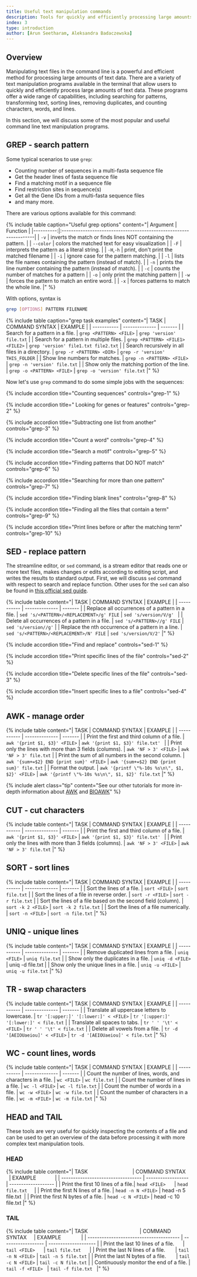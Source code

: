 ```yaml
---
title: Useful text manipulation commands
description: Tools for quickly and efficiently processing large amounts of text data
index: 3
type: introduction
author: [Arun Seetharam, Aleksandra Badaczewska]
---
```


## Overview

Manipulating text files in the command line is a powerful and efficient method for processing large amounts of text data. 
There are a variety of text manipulation programs available in the terminal that allow users to quickly and efficiently process large amounts of text data. These programs offer a wide range of capabilities, including searching for patterns, transforming text, sorting lines, removing duplicates, and counting characters, words, and lines.

In this section, we will discuss some of the most popular and useful command line text manipulation programs.

## GREP - search pattern

Some typical scenarios to use `grep`:
  -	Counting number of sequences in a multi-fasta sequence file
  -	Get the header lines of fasta sequence file
  -	Find a matching motif in a sequence file
  -	Find restriction sites in sequence(s)
  -	Get all the Gene IDs from a multi-fasta sequence files 
  - and many more.

There are various options available for this command:

{% include table caption="Useful grep options" content="| Argument  | Function                                                          |
|----------:|:------------------------------------------------------------------|
| `-v`      | inverts the match or finds lines NOT containing the pattern.      |
| `--color` | colors the matched text for easy visualization                    |
| `-F`      | interprets the pattern as a literal string.                       |
| `-H`,`-h` | print, don't print the matched filename                           |
| `-i`      | ignore case for the pattern matching.                             |
| `-l`      | lists the file names containing the pattern (instead of match).   |
| `-n`      | prints the line number containing the pattern (instead of match). |
| `-c`      | counts the number of matches for a pattern                        |
| `-o`      | only print the matching pattern 			                        |
| `-w`      | forces the pattern to match an entire word.                       |
| `-x`      | forces patterns to match the whole line.                          |" %}

With options, syntax is

```bash
grep [OPTIONS] PATTERN FILENAME
```

{% include table caption="grep task examples" content="| TASK | COMMAND SYNTAX | EXAMPLE |
| ----------- | -------------- | ------- |
| Search for a pattern in a file. | `grep <PATTERN> <FILE>` | `grep 'version' file.txt` |
| Search for a pattern in multiple files. | `grep <PATTERN> <FILE1> <FILE2>` | `grep 'version' file1.txt file2.txt` |
| Search recursively in all files in a directory. | `grep -r <PATTERN> <DIR>` | `grep -r 'version' THIS_FOLDER` |
| Show line numbers for matches. | `grep -n <PATTERN> <FILE>` | `grep -n 'version' file.txt` |
| Show only the matching portion of the line. | `grep -o <PATTERN> <FILE>` | `grep -o 'version' file.txt` |" %}

Now let's use `grep` command to do some simple jobs with the sequences:

<div class="usa-accordion">

{% include accordion title="Counting sequences" controls="grep-1" %}
<div id="grep-1" class="accordion_content"   markdown='1' hidden>

By `FASTA` format definition, we know that number of sequences in a file should be equal to the number of description lines. So by counting `>` in file, you can count the number of sequences. This can be done using counting option of the `grep` with its count option `-c`.
```bash
grep -c ">" FILENAME
```
However, note that if the deflines somehow have `>` more than once, it will mess up the count! to be safe, you can use:
```bash
grep -c "^>" FILENAME
```

**Count the number of sequences AT_cDNA.fa and RefSeq.faa**
```bash
grep -c ">" AT_cDNA.fa
grep -c ">" RefSeq.faa
```

</div>

{% include accordion title=" Looking for genes or features" controls="grep-2" %}
<div id="grep-2" class="accordion_content"   markdown='1' hidden>

If you are looking for information about the sequences, you can list all the headers (description lines) for the sequences using grep. Simply search for `>` and grep will list all the description lines.
```bash
grep ">" FILENAME
grep ">" AT_cDNA.fa
```
Alternatively, you can send it to a file if you want to use it later or you can just pipe it to less or more command to scroll through it line by line or page by page.
```bash
grep ">" FILENAME > HEADERFILE.txt
grep ">" FILENAME | less
grep ">" AT_cDNA.fa | less		
```
Use  &#8593; or &#8595; arrow keys to move up and down, press `q` to exit

</div>

{% include accordion title="Subtracting one list from another" controls="grep-3" %}
<div id="grep-3" class="accordion_content"   markdown='1' hidden>

If there is a small list of genes that you want to remove from a larger list, you can use the grep function with these options:
```bash
grep -Fvw -f sub_list.txt full_list.txt
```
here `-F` and `-w` will make sure that the full word is used as literal string, `-v` will NOT print the matching patterns and `-f filename.txt` is to say that the input patterns are in the file.

</div>

{% include accordion title="Count a word" controls="grep-4" %}
<div id="grep-4" class="accordion_content"   markdown='1' hidden>

Unlike previous example, if the word your are searching occurs more than once in a line, it will only be counted once. To avoid this, you need to use a special option
```bash
grep -o "PATTERN" FILENAME
```

Now, all sorts of useful information can be obtained by just printing the pattern, instead of entire line. For example, how many times do you see a word in every line:

```bash
grep -on "PATTERN" FILENAME | cut -f 1 -d ":" | sort | uniq -c
```
This will print line number followed by number of times you see the `PATTERN` in that line.

Now, let us have some fun with `grep`! See what kind of sequences are in `AT_cDNA.fa` file. Do they all seem to belong to same organism? Which organism?

Using `grep` you can also locate all the lines that contain a specific term you are looking for. This is very useful, especially to look for a specific gene among a large number of annotated sequences.
```bash
grep "word or phrase to search" FILENAME
```
***Task 2.4: Try searching for your favorite gene, to see if it is present in AT_cDNA.fa (this file contains all annotated sequences for Arabidopsis thaliana). Unlike Google or any search engines, only exact search terms will be identified, but you can ask grep to ignore cases while searching using -i option. Try these:***
```bash
grep -i "transcription factor" AT_cDNA.fa
grep -i "TFIIIA" AT_cDNA.fa
```
You can also use this feature to see if your sequence of interest has a specific feature (restriction site, motif etc.,) or not. This can be performed better using `--color` option of the `grep`.

</div>

{% include accordion title="Search a motif" controls="grep-5" %}
<div id="grep-5" class="accordion_content"   markdown='1' hidden>

Go to the sequences directory, search for `EcoR1` (`GAATTC`) site in the `NT21.fa` file, and use the color option. Also, try looking for a `C2H2` zinc finger motif in `RefSeq.faa` file (for simplicity let's assume zinc finger motif to be `CXXXCXXXXXXXXXXHXXXH`. Either you can use dots to represent any amino acids or use complex regular expressions to come up with a more representative pattern. Try these:

```bash
grep --color "GAATTC" ./Sequences/NT21.fa
grep --color "C..C............H...H" RefSeq.faa
```

</div>

{% include accordion title="Finding patterns that DO NOT match" controls="grep-6" %}
<div id="grep-6" class="accordion_content"   markdown='1' hidden>

You can also use `grep` command to exclude the results containing your search term. Say if you want to look at genes that are not located in chromosome 1, you can exclude it form your search by specifying `-v` option.

```bash
grep -i "transcription factor" AT_cDNA.fa| grep -v "chr1"
grep -i "transcription factor" AT_cDNA.fa| grep "chr1"
```

Notice the difference in output from the above two commands.

</div>

{% include accordion title="Searching for more than one pattern" controls="grep-7" %}
<div id="grep-7" class="accordion_content"   markdown='1' hidden>

You can also use `grep` to find as set of patterns in the same command. `grep` will print the line containing any one of those patterns you specify. For this, run it as follows:

Any one pattern of the three (`OR`)
```bash
grep 'pattern1|pattern2|pattern3' FILENAME
```

All three patterns (`AND`)
```bash
grep 'pattern1' FILENAME | grep 'pattern2' | grep 'pattern3'
```

Note that in the `OR` example, `|` stands for `or` while in the `AND` example it pipes the output from one command to another.

Try to understand the following command lines (and record your results, where applicable):

```bash
grep -c -w "ATP" RefSeq.faa
grep -c CGT[CA]GTG AT_cDNA.fa
grep -l "ATG" ./sequences/*.fa
```

You can also try some regular expressions related to nucleotide/protein sequences provided earlier to see how it works.

</div>

{% include accordion title="Finding blank lines" controls="grep-8" %}
<div id="grep-8" class="accordion_content"   markdown='1' hidden>

`grep` can also be used to find blank lines. From the `regex` above, you have seen that `^` marks the beginning of a line, while `$` marks the end. So, by searching for `^$` you are looking for lines that have no content (blank).

```bash
grep "^$" FILENAME
```

Similarly, if you want to remove blank lines, you can try:

```bash
grep -v "^$" FILENAME
```

</div>

{% include accordion title="Finding all the files that contain a term" controls="grep-9" %}
<div id="grep-9" class="accordion_content"   markdown='1' hidden>

When dealing with multiple files, you will end up in situations where you want to process subset of files that are of interest. To quickly find those file, knowing a unique term that occurs in them, you can use `grep`

```bash
grep -rl "PATTERN" .
```
here `-r` recursively searches all files in sub-folders and `-l`, rather than printing the matching line, prints the filename after the first occurrence. Note the `.` at the end, it tells `grep` to use all the files that are in the directory. The result is that you will have a subset of files that are of interest to you.

If you want files that do not you the term, you can replace `-l` with `-L` (like the option `-v` for negative match). This will list only files that **DO NOT** have any match.

```bash
grep -rL "PATTERN" .
```

</div>

{% include accordion title="Print lines before or after the matching term" controls="grep-10" %}
<div id="grep-10" class="accordion_content"   markdown='1' hidden>

With the regular `grep` search, you get the line containing the matching term. Sometimes, in order to know the context of this term, it is useful to print either lines before or after the term occurrence. With `-B` (for before) and `-A` (for after), you can specify the number of lines that you want to see.

```bash
grep -B 10 "PATTERN" FILENAME
```
This will print 10 lines (including the line that has the `PATTERN`) before the match

Similarly, to print lines after the match:

```bash
grep -A 10 "PATTERN" FILENAME
```

You can also combine to get both before and after lines

```bash
grep -B 10 -A 10 "PATTERN" FILENAME
```

</div>
</div>

## SED - replace pattern

The  streamline editor,  or `sed` command, is a stream editor that reads one or more text files, makes changes or edits according to editing script, and writes the results to standard output. First, we will discuss `sed` command with respect to search and replace function. Other uses for the `sed` can also be found in [this official sed guide](http://www.grymoire.com/Unix/Sed.html#uh-47).

{% include table content="| TASK | COMMAND SYNTAX | EXAMPLE |
| ----------- | -------------- | ------- |
| Replace all occurrences of a pattern in a file. | `sed 's/<PATTERN>/<REPLACEMENT>/g' FILE` | `sed 's/version/V/g' ` |
| Delete all occurrences of a pattern in a file. | `sed 's/<PATTERN>//g' FILE` | `sed 's/version//g'` |
| Replace the nth occurrence of a pattern in a line. | `sed 's/<PATTERN>/<REPLACEMENT>/N' FILE` | `sed 's/version/V/2'` |" %}


<div class="usa-accordion">

{% include accordion title="Find and replace" controls="sed-1" %}
<div id="sed-1" class="accordion_content"   markdown='1' hidden>

Most common use of `sed` is to substitute text, matching a pattern. The syntax for doing this in `sed` is as follows:

```bash
sed 'OPERATION/REGEXP/REPLACEMENT/FLAGS' FILENAME
```

  - Here, `/` is the delimiter (you can also use `_` (underscore), `|` (pipe) or `:` (colon) as delimiter as well)
  - `OPERATION` specifies the action to be performed (sometimes if a condition is satisfied). The most common and widely used operation is `s` which does the substitution operation (other useful operators include `y` for transformation, `i` for insertion, `d` for deletion etc.).
  - `REGEXP` and `REPLACEMENT` specify search term and the substitution term respectively for the operation that is being performed.
  - `FLAGS` are additional parameters that control the operation. Some common `FLAGS` include:
      * `g`	replace all the instances of `REGEXP` with `REPLACEMENT` (globally)
      * `N` where N is any number, to replace Nth instance of the `REGEXP` with `REPLACEMENT`
      * `p` if substitution was made, then prints the new pattern space
      * `i` ignores case for matching `REGEXP`
      * `w` file If substitution was made, write out the result to the given file
      * `d` when specified without `REPLACEMENT`, deletes the found `REGEXP`

Some search and replace examples:

find and replace all chr to chromosome in the file
```bash
sed 's/chr/chromosome/g' FILENAME > NEWFILE
```
find and replace, but only the one instance per line (first occurrence of chr will be changed to chromosome)
```bash
sed 's/chr/chromosome/1' FILENAME > NEWFILE
```
find and replace, but do it directly on the original file
```bash
sed -i 's/chr/chromosome/g' FILENAME
```
find and replace directly, but save a old version too
```bash
sed -i.old 's/chr/chromosome/g' FILENAME
```
find and replace, only if you also find MTF1 in the line
```bash
sed '/MTF1/s/chr/chromosome/g' FILENAME > NEWFILE
```

</div>

{% include accordion title="Print specific lines of the file" controls="sed-2" %}
<div id="sed-2" class="accordion_content"   markdown='1' hidden>


To print a specific line, you can use the address function, note that by deafault, `sed` will stream the entire file, so when you are interested in specific lines only, you will have to suppress this feature using the option `-n`.

print 10th line
```bash
sed -n '10p' FILENAME
```
You can provide any number of additional lines to print using `-e` option (you can add any number of lines like this)

print 10th and 15th line
```bash
sed -n -e '10p' -e '15p' FILENAME
```
It also accepts range, using `,`

print lines 10 to 50
```bash
sed -n '10,50p' FILENAME
```
or you can create specific pattern, like multiple of a number using `~`

Every tenth line starting from 10, 20, 30.. to end of the file
```bash
sed -n '10~10p' FILENAME
```
print odd-numbered lines
```bash
sed -n '1~2p' FILENAME
```

Most powerful feature is that you can combine these ranges or multiples in any fashion. Example: `fastq` files have header on first line and sequence in second, next two lines will have the quality and a blank extra line (four lines make one read). Sometimes you will only need the sequence and header

to print 1,2,5,6,9,10 so on you can use
```bash
sed -n '1~4p;2~4p' FASTQ_FILE
```
pipe this to make a fasta file
```bash
sed -n '1~4p;2~4p' FASTQ_FILE | sed 's/^@/>/g' > FASTA_FILE
```
More combinations:

print 1 to 10, and then multiples of 10
```bash
sed -n '1,10~10p'  FILENAME
```

</div>

{% include accordion title="Delete specific lines of the file" controls="sed-3" %}
<div id="sed-3" class="accordion_content"   markdown='1' hidden>


All the above address types (specific line, range, multiples), also works with other types of operation, such as deletion and insertion. For deletion, you need to swap `p` with `d`

delete first line
```bash
sed "1d" FILENAME
```
delete lines 1 thru 3
```bash
sed "1,3d" FILENAME
```
delete blank lines
```bash
sed 's/^$//g' FILENAME
```

</div>

{% include accordion title="Insert specific lines to a file" controls="sed-4" %}
<div id="sed-4" class="accordion_content"   markdown='1' hidden>

Here, you use `i` for inserting text anywhere in the file


put "line to insert" in the second line
```bash
sed '2 i line to insert' FILENAME
```
</div></div>

## AWK - manage order

{% include table content="| TASK | COMMAND SYNTAX | EXAMPLE |
| ----------- | -------------- | ------- |
| Print the first and third column of a file. | `awk '{print $1, $3}' <FILE>` | `awk '{print $1, $3}' file.txt' ` |
| Print only the lines with more than 3 fields (columns). | `awk 'NF > 3' <FILE>` | `awk 'NF > 3' file.txt` |
| Print the sum of all numbers in the second column. | `awk '{sum+=$2} END {print sum}' <FILE>` | `awk '{sum+=$2} END {print sum}' file.txt` |
| Format the output. | `awk '{printf \"%-10s %s\n\", $1, $2}' <FILE>` | `awk '{printf \"%-10s %s\n\", $1, $2}' file.txt` |" %}

{% include alert class="tip" content="See our other tutorials for more in-depth information about [AWK](./awk) and [BIOAWK](./bioawk)" %}

## CUT - cut characters



{% include table content="| TASK | COMMAND SYNTAX | EXAMPLE |
| ----------- | -------------- | ------- |
| Print the first and third column of a file. | `awk '{print $1, $3}' <FILE>` | `awk '{print $1, $3}' file.txt' ` |
| Print only the lines with more than 3 fields (columns). | `awk 'NF > 3' <FILE>` | `awk 'NF > 3' file.txt` |" %}


## SORT - sort lines


{% include table content="| TASK | COMMAND SYNTAX | EXAMPLE |
| ----------- | -------------- | ------- |
| Sort the lines of a file. | `sort <FILE>` | `sort file.txt` |
| Sort the lines of a file in reverse order. | `sort -r <FILE>` | `sort -r file.txt` |
| Sort the lines of a file based on the second field (column). | `sort -k 2 <FILE>` | `sort -k 2 file.txt` |
| Sort the lines of a file numerically. | `sort -n <FILE>` | `sort -n file.txt` |" %}


## UNIQ - unique lines



{% include table content="| TASK | COMMAND SYNTAX | EXAMPLE |
| ----------- | -------------- | ------- |
| Remove duplicated lines from a file. | `uniq <FILE>` | `uniq file.txt` |
| Show only the duplicates in a file. | `uniq -d <FILE>` | uniq -d file.txt |
| Show only the unique lines in a file. | `uniq -u <FILE>` | `uniq -u file.txt` |" %}


## TR - swap characters



{% include table content="| TASK | COMMAND SYNTAX | EXAMPLE |
| ----------- | -------------- | ------- |
| Translate all uppercase letters to lowercase. | `tr '[:upper:]' '[:lower:]' < <FILE>` | `tr '[:upper:]' '[:lower:]' < file.txt` |
| Translate all spaces to tabs. | `tr ' ' '\t' < <FILE>` | `tr ' ' '\t' < file.txt` |
| Delete all vowels from a file. | `tr -d '[AEIOUaeiou]' < <FILE>` | `tr -d '[AEIOUaeiou]' < file.txt` |" %}



## WC - count lines, words



{% include table content="| TASK | COMMAND SYNTAX | EXAMPLE |
| ----------- | -------------- | ------- |
| Count the number of lines, words, and characters in a file. | `wc <FILE>` | `wc file.txt` |
| Count the number of lines in a file. | `wc -l <FILE>` | `wc -l file.txt` |
| Count the number of words in a file. | `wc -w <FILE>` | `wc -w file.txt` |
| Count the number of characters in a file. | `wc -m <FILE>` | `wc -m file.txt` |" %}



## HEAD and TAIL



These tools are very useful for quickly inspecting the contents of a file and can be used to get an overview of the data before processing it with more complex text manipulation tools.

### HEAD

{% include table content="| TASK                               | COMMAND SYNTAX     | EXAMPLE             |
| ---------------------------------- | ------------------ | ------------------- |
| Print the first 10 lines of a file.| `head <FILE>`      | `head file.txt`     |
| Print the first N lines of a file. | `head -n N <FILE>` | head -n 5 file.txt  |
| Print the first N bytes of a file. | `head -c N <FILE>` | head -c 10 file.txt |" %}



<base class="mt">

### TAIL

{% include table content="| TASK                                    | COMMAND SYNTAX     | EXAMPLE              |
| --------------------------------------- | ------------------ | -------------------- |
| Print the last 10 lines of a file.      | `tail <FILE>`      | `tail file.txt`      |
| Print the last N lines of a file.       | `tail -n N <FILE>` | `tail -n 5 file.txt` |
| Print the last N bytes of a file.       | `tail -c N <FILE>` | `tail -c N file.txt` |
| Continuously monitor the end of a file. | `tail -f <FILE>`   | `tail -f file.txt`   |" %}

